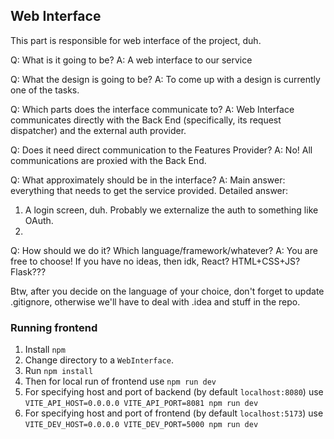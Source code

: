 ## Web Interface

This part is responsible for web interface of the project, duh.

Q: What is it going to be?
A: A web interface to our service

Q: What the design is going to be?
A: To come up with a design is currently one of the tasks.

Q: Which parts does the interface communicate to?
A: Web Interface communicates directly with the Back End (specifically, its request dispatcher) and the external auth provider.

Q: Does it need direct communication to the Features Provider?
A: No! All communications are proxied with the Back End.

Q: What approximately should be in the interface?
A: Main answer: everything that needs to get the service provided. Detailed answer:
1. A login screen, duh. Probably we externalize the auth to something like OAuth.
2. <TBA>

Q: How should we do it? Which language/framework/whatever?
A: You are free to choose! If you have no ideas, then idk, React? HTML+CSS+JS? Flask???

Btw, after you decide on the language of your choice, don't forget to update .gitignore, otherwise we'll have to deal with .idea and stuff in the repo.

### Running frontend
1. Install `npm`
2. Change directory to a `WebInterface`.
3. Run `npm install`
4. Then for local run of frontend use `npm run dev`
5. For specifying host and port of backend (by default `localhost:8080`) use `VITE_API_HOST=0.0.0.0 VITE_API_PORT=8081 npm run dev`
6. For specifying host and port of frontend (by default `localhost:5173`) use `VITE_DEV_HOST=0.0.0.0 VITE_DEV_PORT=5000 npm run dev`
